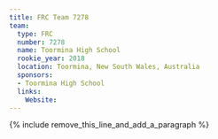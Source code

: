 ```yaml
---
title: FRC Team 7278
team:
  type: FRC
  number: 7278
  name: Toormina High School
  rookie_year: 2018
  location: Toormina, New South Wales, Australia
  sponsors:
  - Toormina High School
  links:
    Website:
---
```


{% include remove_this_line_and_add_a_paragraph %}